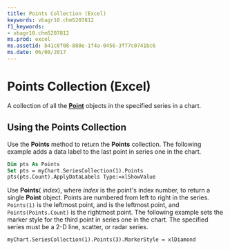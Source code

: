 ```yaml
---
title: Points Collection (Excel)
keywords: vbagr10.chm5207812
f1_keywords:
- vbagr10.chm5207812
ms.prod: excel
ms.assetid: b41c8f08-880e-1f4a-0456-3f77c0741bc6
ms.date: 06/08/2017
---
```



# Points Collection (Excel)

A collection of all the **[Point](point-object.md)** objects in the specified series in a chart.


## Using the Points Collection

Use the **Points** method to return the **Points** collection. The following example adds a data label to the last point in series one in the chart.


```vb
Dim pts As Points 
Set pts = myChart.SeriesCollection(1).Points 
pts(pts.Count).ApplyDataLabels Type:=xlShowValue
```

Use **Points**( _index_), where  _index_ is the point's index number, to return a single **Point** object. Points are numbered from left to right in the series. `Points(1)` is the leftmost point, and is the leftmost point, and `Points(Points.Count)` is the rightmost point. The following example sets the marker style for the third point in series one in the chart. The specified series must be a 2-D line, scatter, or radar series.




```
myChart.SeriesCollection(1).Points(3).MarkerStyle = xlDiamond
```


